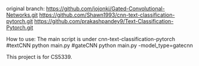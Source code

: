 original branch:
https://github.com/jojonki/Gated-Convolutional-Networks.git
 https://github.com/Shawn1993/cnn-text-classification-pytorch.git
https://github.com/prakashpandey9/Text-Classification-Pytorch.git


How to use:
The main script is under cnn-text-classification-pytorch
#textCNN
python main.py 
#gateCNN
python main.py -model_type=gatecnn

This project is for CS5339.
